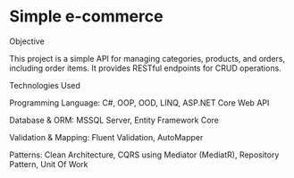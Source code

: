 # Simple e-commerce

Objective

This project is a simple API for managing categories, products, and orders, including order items. It provides RESTful endpoints for CRUD operations.

Technologies Used

Programming Language: C#, OOP, OOD, LINQ, ASP.NET Core Web API

Database & ORM: MSSQL Server, Entity Framework Core

Validation & Mapping: Fluent Validation, AutoMapper

Patterns: Clean Architecture, CQRS using Mediator (MediatR), Repository Pattern, Unit Of Work
